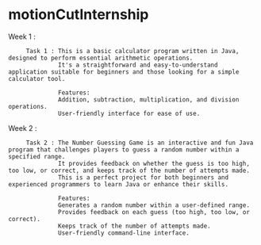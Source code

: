 # motionCutInternship

  Week 1 :

         Task 1 : This is a basic calculator program written in Java, designed to perform essential arithmetic operations. 
                  It's a straightforward and easy-to-understand application suitable for beginners and those looking for a simple calculator tool.
                  
                  Features:
                  Addition, subtraction, multiplication, and division operations.
                  User-friendly interface for ease of use.


  Week 2 :

         Task 2 : The Number Guessing Game is an interactive and fun Java program that challenges players to guess a random number within a specified range.
                  It provides feedback on whether the guess is too high, too low, or correct, and keeps track of the number of attempts made. 
                  This is a perfect project for both beginners and experienced programmers to learn Java or enhance their skills.

                  Features:
                  Generates a random number within a user-defined range.
                  Provides feedback on each guess (too high, too low, or correct).
                  Keeps track of the number of attempts made.
                  User-friendly command-line interface.
